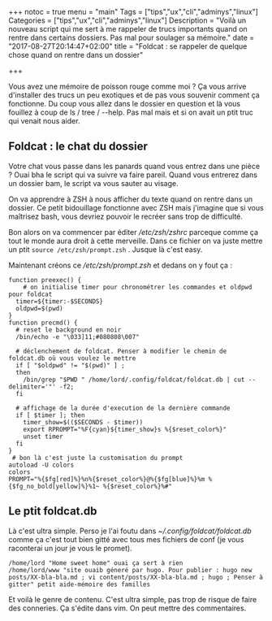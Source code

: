 +++
notoc = true
menu = "main"
Tags = ["tips","ux","cli","adminys","linux"]
Categories = ["tips","ux","cli","adminys","linux"]
Description = "Voilà un nouveau script qui me sert à me rappeler de trucs importants quand on rentre dans certains dossiers. Pas mal pour soulager sa mémoire."
date = "2017-08-27T20:14:47+02:00"
title = "Foldcat : se rappeler de quelque chose quand on rentre dans un dossier"

+++

Vous avez une mémoire de poisson rouge comme moi ? Ça vous arrive d'installer des trucs un peu exotiques et de pas vous souvenir comment ça fonctionne. Du coup vous allez dans le dossier en question et là vous fouillez à coup de ls / tree / --help. Pas mal mais et si on avait un ptit truc qui venait nous aider.

## Foldcat : le chat du dossier

Votre chat vous passe dans les panards quand vous entrez dans une pièce ? Ouai bha le script qui va suivre va faire pareil. Quand vous entrerez dans un dossier bam, le script va vous sauter au visage.

On va apprendre à ZSH à nous afficher du texte quand on rentre dans un dossier. Ce petit bidouillage fonctionne avec ZSH mais j'imagine que si vous maîtrisez bash, vous devriez pouvoir le recréer sans trop de difficulté.

Bon alors on va commencer par éditer */etc/zsh/zshrc* parceque comme ça tout le monde aura droit à cette merveille. Dans ce fichier on va juste mettre un ptit ```source /etc/zsh/prompt.zsh``` . Jusque là c'est easy.

Maintenant créons ce */etc/zsh/prompt.zsh* et dedans on y fout ça :
```
function preexec() {
	# on initialise timer pour chronométrer les commandes et oldpwd pour foldcat
  timer=${timer:-$SECONDS}
  oldpwd=$(pwd)
}
function precmd() {
  # reset le background en noir
  /bin/echo -e "\033]11;#080808\007"

  # déclenchement de foldcat. Penser à modifier le chemin de foldcat.db où vous voulez le mettre
  if [ "$oldpwd" != "$(pwd)" ] ;
  then
    /bin/grep "$PWD " /home/lord/.config/foldcat/foldcat.db | cut --delimiter='"' -f2;
  fi

  # affichage de la durée d'execution de la dernière commande
  if [ $timer ]; then
    timer_show=$(($SECONDS - $timer))
    export RPROMPT="%F{cyan}${timer_show}s %{$reset_color%}"
    unset timer
  fi
}
 # bon là c'est juste la customisation du prompt
autoload -U colors
colors
PROMPT="%{$fg[red]%}%n%{$reset_color%}@%{$fg[blue]%}%m %{$fg_no_bold[yellow]%}%1~ %{$reset_color%}%#"
```

## Le ptit foldcat.db

Là c'est ultra simple. Perso je l'ai foutu dans *~/.config/foldcat/foldcat.db* comme ça c'est tout bien gitté avec tous mes fichiers de conf (je vous raconterai un jour je vous le promet).
```
/home/lord "Home sweet home" ouai ça sert à rien
/home/lord/www "site ouaib géneré par hugo. Pour publier : hugo new posts/XX-bla-bla.md ; vi content/posts/XX-bla-bla.md ; hugo ; Penser à gitter" petit aide-mémoire des familles
```
Et voilà le genre de contenu. C'est ultra simple, pas trop de risque de faire des conneries. Ça s'édite dans vim. On peut mettre des commentaires.

